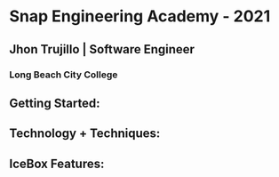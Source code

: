 # Snap Engineering Academy - 2021

## Jhon Trujillo | Software Engineer
### Long Beach City College

## Getting Started:

## Technology + Techniques:

## IceBox Features:
